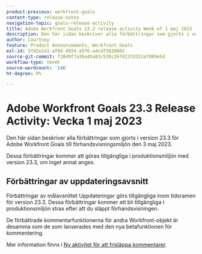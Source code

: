 ```yaml
---
product-previous: workfront-goals
content-type: release-notes
navigation-topic: goals-release-activity
title: Adobe Workfront Goals 23.3 release activity Week of 1 maj 2023
description: Den här sidan beskriver alla förbättringar som gjorts i version 23.3 för Adobe Workfront Goals till förhandsvisningsmiljön. Dessa förbättringar kommer att göras tillgängliga i produktionsmiljön den 1 maj 2023.
author: Courtney
feature: Product Announcements, Workfront Goals
exl-id: 5fd2e141-af8d-4934-a5f6-a4cdf5820082
source-git-commit: f2849f7a36a45a81c528c267d237d312a7089e5d
workflow-type: tm+mt
source-wordcount: '146'
ht-degree: 0%

---
```


# Adobe Workfront Goals 23.3 Release Activity: Vecka 1 maj 2023

Den här sidan beskriver alla förbättringar som gjorts i version 23.3 för Adobe Workfront Goals till förhandsvisningsmiljön den 3 maj 2023.

Dessa förbättringar kommer att göras tillgängliga i produktionsmiljön med version 23.3, om inget annat anges.

## Förbättringar av uppdateringsavsnitt

Förbättringar av målavsnittet Uppdateringar görs tillgängliga inom tidsramen för version 23.3. Dessa förbättringar kommer att bli tillgängliga i produktionsmiljön strax efter att du släppt förhandsvisningen.

De förbättrade kommentarfunktionerna för andra Workfront-objekt är desamma som de som lanserades med den nya betafunktionen för kommentering.

Mer information finns i [Ny aktivitet för att frisläppa kommentarer](/help/quicksilver/product-announcements/betas/new-commenting-experience-beta/new-commenting-beta-experience-release-activity.md).
